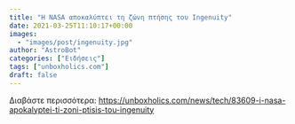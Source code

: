 ```yaml
---
title: "Η NASA αποκαλύπτει τη ζώνη πτήσης του Ingenuity"
date: 2021-03-25T11:10:17+00:00
images:
  - "images/post/ingenuity.jpg"
author: "AstroBot"
categories: ["Ειδήσεις"]
tags: ["unboxholics.com"]
draft: false
---
```




Διαβάστε περισσότερα: https://unboxholics.com/news/tech/83609-i-nasa-apokalyptei-ti-zoni-ptisis-tou-ingenuity
